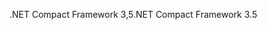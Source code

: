 <span data-ttu-id="eb1fd-101">.NET Compact Framework 3,5</span><span class="sxs-lookup"><span data-stu-id="eb1fd-101">.NET Compact Framework 3.5</span></span>